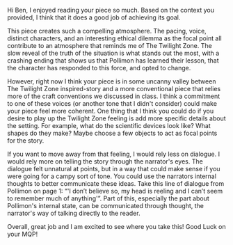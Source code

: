 Hi Ben,
I enjoyed reading your piece so much. Based on the context you provided, I think that it does a good job of achieving its goal.

This piece creates such a compelling atmosphere. The pacing, voice, distinct characters, and an interesting ethical dilemma as the focal point all contribute to an atmosphere that reminds me of The Twilight Zone. The slow reveal of the truth of the situation is what stands out the most, with a crashing ending that shows us that Pollimon has learned their lesson, that the character has responded to this force, and opted to change.

However, right now I think your piece is in some uncanny valley between The Twilight Zone inspired-story and a more conventional piece that relies more of the craft conventions we discussed in class. I think a commitment to one of these voices (or another tone that I didn't consider) could make your piece feel more coherent. One thing that I think you could do if you desire to play up the Twilight Zone feeling is add more specific details about the setting. For example, what do the scientific devices look like? What shapes do they make? Maybe choose a few objects to act as focal points for the story. 

If you want to move away from that feeling, I would rely less on dialogue. I would rely more on telling the story through the narrator's eyes. The dialogue felt unnatural at points, but in a way that could make sense if you were going for a campy sort of tone. You could use the narrators internal thoughts to better communicate these ideas. Take this line of dialogue from Pollimon on page 1: “'I don’t believe so, my head is reeling and I can’t seem to remember much of anything'”. Part of this, especially the part about Pollimon's internal state, can be communicated through thought, the narrator's way of talking directly to the reader.

Overall, great job and I am excited to see where you take this! Good Luck on your MQP!